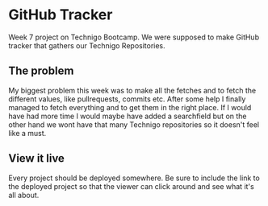 # GitHub Tracker

Week 7 project on Technigo Bootcamp. 
We were supposed to make GitHub tracker that gathers our Technigo Repositories. 

## The problem

My biggest problem this week was to make all the fetches and to fetch the different values, like pullrequests, commits etc. After some help I finally managed to fetch everything and to get them in the right place. If I would have had more time I would maybe have added a searchfield but on the other hand we wont have that many Technigo repositories so it doesn't feel like a must. 

## View it live

Every project should be deployed somewhere. Be sure to include the link to the deployed project so that the viewer can click around and see what it's all about.
